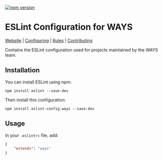 [![npm version][npm-image]][npm-url]

# ESLint Configuration for WAYS

[Website](https://eslint.org) | [Configuring](https://eslint.org/docs/user-guide/configuring) | [Rules](https://eslint.org/docs/rules/) | [Contributing](https://eslint.org/docs/developer-guide/contributing)

Contains the ESLint configuration used for projects maintained by the WAYS team.

## Installation

You can install ESLint using npm:

    npm install eslint --save-dev

Then install this configuration:

    npm install eslint-config-ways --save-dev

## Usage

In your `.eslintrc` file, add:

```json
{
    "extends": "ways"
}
```

[npm-image]: https://img.shields.io/npm/v/eslint-config-ways.svg?style=flat-square
[npm-url]: https://www.npmjs.com/package/eslint-config-ways
